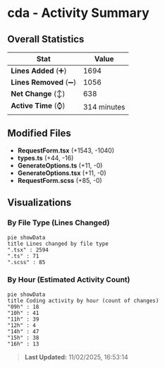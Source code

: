 # cda - Activity Summary 

## Overall Statistics

| Stat                   | Value                                                             |
| ---------------------- | ----------------------------------------------------------------- |
| **Lines Added** (➕)   | 1694                                          |
| **Lines Removed** (➖) | 1056                                        |
| **Net Change** (↕)    | 638                |
| **Active Time** (⌚)   | 314 minutes |


## Modified Files
- **RequestForm.tsx** (+1543, -1040)
- **types.ts** (+44, -16)
- **GenerateOptions.ts** (+11, -0)
- **GenerateOptions.tsx** (+11, -0)
- **RequestForm.scss** (+85, -0)

## Visualizations

### By File Type (Lines Changed)

```mermaid
pie showData
title Lines changed by file type
".tsx" : 2594
".ts" : 71
".scss" : 85
```

### By Hour (Estimated Activity Count)

```mermaid
pie showData
title Coding activity by hour (count of changes)
"09h" : 18
"10h" : 41
"11h" : 39
"12h" : 4
"14h" : 47
"15h" : 38
"16h" : 13
```


> **Last Updated:** 11/02/2025, 16:53:14